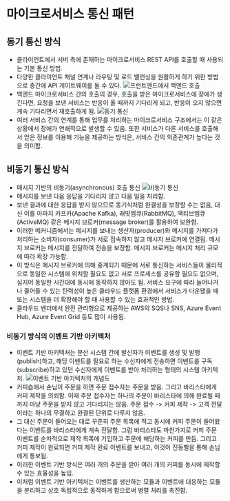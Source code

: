 # 마이크로서비스 통신 패턴

## 동기 통신 방식

- 클라이언트에서 서버 측에 존재하는 마이크로서비스 REST API를 호출할 때 사용되는 기본 통신 방법.
- 다양한 클라이언트 채널 연계나 라우팅 및 로드 밸런싱을 원활하게 하기 위한 방법으로 중간에 API 게이트웨이를 둘 수 있다.
  ![프런트엔드에서 백엔드 호출](https://engineering-skcc.github.io/assets/images/msa/MSA3.4.png)
- 백엔드 마이크로서비스 간의 호출의 경우, 호출을 받은 마이크로서비스에 장애가 생긴다면, 요청을 보낸 서비스는 반응이 올 때까지 기다리게 되고, 반응이 오지 않으면 계속 기다리면서 재호출하게 됨.
  ![동기 통신](https://engineering-skcc.github.io/assets/images/msa/MSA3.5.png)
- 여러 서비스 간의 연계를 통해 업무를 처리하는 마이크로서비스 구조에서는 이 같은 상황에서 장애가 연쇄적으로 발생할 수 있음. 또한 서비스가 다른 서비스를 호출해서 얻은 정보를 이용해 기능을 제공하는 방식은, 서비스 간의 의존관계가 높다는 것을 의미함.

## 비동기 통신 방식

- 메시지 기반의 비동기(asynchronous) 호출 통신
  ![비동기 통신](https://engineering-skcc.github.io/assets/images/msa/MSA3.6.png)
- 메시지를 보낸 다음 응답을 기다리지 않고 다음 일을 처리함.
- 보낸 결과에 대한 응답을 받지 않으므로 동기식처럼 완결성을 보장할 수는 없음, 대신 이를 아파치 카프카(Apache Kafka), 래빗엠큐(RabbitMQ), 액티브엠큐(ActiveMQ) 같은 메시지 브로커(message broker)를 활용하여 보완함.
- 이러한 메커니즘에서는 메시지를 보내는 생산자(producer)와 메시지를 가져다가 처리하는 소비자(consumer)가 서로 접속하지 않고 메시지 브로커에 연결됨. 메시지 브로커는 메시지를 전달하여 전송을 보장함. 메시지 브로커는 메시지 처리 규모에 따라 확장 가능함.
- 이 방식은 메시지 브로커에 의해 중계되기 때문에 서로 통신하는 서비스들이 물리적으로 동일한 시스템에 위치할 필요도 없고 서로 프로세스를 공유할 필요도 없으며, 심지어 동일한 시간대에 동시에 동작하지 않아도 됨. 서비스 요구에 따라 늘어나거나 줄어들 수 있는 탄력성이 높은 클라우드 플랫폼 환경에서 서비스가 다운됐을 때 또는 시스템을 더 확장해야 할 때 사용할 수 있는 효과적인 방법.
- 클라우드 벤더에서 완전 관리형으로 제공하는 AWS의 SQS나 SNS, Azure Event Hub, Azure Event Grid 등도 많이 사용됨.

### 비동기 방식의 이벤트 기반 아키텍처

- 이벤트 기반 아키텍처는 분산 시스템 간에 발신자가 이벤트를 생성 및 발행(publish)하고, 해당 이벤트를 필요로 하는 수신자에게 전송하면 이벤트를 구독(subscribe)하고 있던 수신자에게 이벤트를 받아 처리하는 형태의 시스템 아키텍처.
  ![이벤트 기반 아키텍처의 개념도](https://engineering-skcc.github.io/assets/images/msa/MSA3.7.png)
- 커피숍에서 손님이 주문을 하면 주문 접수자는 주문을 받음. 그리고 바리스타에게 커피 제작을 의뢰함. 이때 주문 접수자는 하나의 주문이 바리스타에 의해 완료될 때까지 마냥 주문을 받지 않고 기다리지는 않음. 주문 접수 -> 커피 제작 -> 고객 전달이라는 하나의 무결하고 완결된 단위로 다루지 않음.
- 그 대신 주문이 들어오는 대로 꾸준히 주문 목록에 적고 동시에 커피 주문이 들어왔다는 이벤트를 바리스타에게 계속 전달함. 그럼 바리스타도 마찬가지로 커피 주문 이벤트를 순차적으로 제작 목록에 기입하고 주문에 해당하는 커피를 만듬. 그리고 커피 제작이 완료되면 커피 제작 완료 이벤트를 보내고, 이것이 진동벨을 통해 손님에게 통보됨.
- 이러한 이벤트 기반 방식은 여러 개의 주문을 받아 여러 개의 커피를 동시에 제작할 수 있는 효율성을 높임.
- 이처럼 이벤트 기반 아키텍처는 이벤트를 생산하는 모듈과 이벤트에 대응하는 모듈을 분리하고 상호 독립적으로 동작하게 함으로써 병렬 처리를 촉진함.
